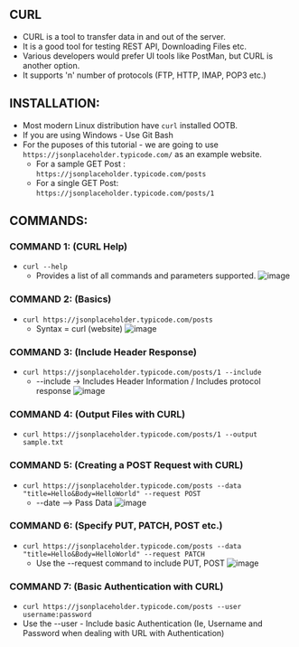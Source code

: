 
## CURL
* CURL is a tool to transfer data in and out of the server.
* It is a good tool for testing REST API, Downloading Files etc. 
* Various developers would prefer UI tools like PostMan, but CURL is another option.
* It supports 'n' number of protocols (FTP, HTTP, IMAP, POP3 etc.)

## INSTALLATION:
* Most modern Linux distribution have `curl` installed OOTB.
* If you are using Windows - Use Git Bash
* For the puposes of this tutorial - we are going to use `https://jsonplaceholder.typicode.com/` as an example website. 
  * For a sample GET Post : `https://jsonplaceholder.typicode.com/posts`
  * For a single GET Post: `https://jsonplaceholder.typicode.com/posts/1`

## COMMANDS:

### COMMAND 1: (CURL Help)
* `curl --help` 
  * Provides a list of all commands and parameters supported. 
   ![image](https://user-images.githubusercontent.com/2145211/132132229-49625964-7dd7-4f53-ab67-83fb91493a0f.png)

### COMMAND 2: (Basics)
* `curl https://jsonplaceholder.typicode.com/posts` 
  * Syntax = curl (website)
  ![image](https://user-images.githubusercontent.com/2145211/132132259-5b031b9a-55ac-447e-b49d-ce061584f2a6.png)

### COMMAND 3: (Include Header Response)
* `curl https://jsonplaceholder.typicode.com/posts/1 --include`
  * --include -> Includes Header Information / Includes protocol response 
  ![image](https://user-images.githubusercontent.com/2145211/132132382-bd768a2a-0a86-4ce9-a6bd-39dbb01fd935.png)

### COMMAND 4: (Output Files with CURL)
* `curl https://jsonplaceholder.typicode.com/posts/1 --output sample.txt`

### COMMAND 5: (Creating a POST Request with CURL)
* `curl https://jsonplaceholder.typicode.com/posts --data "title=Hello&Body=HelloWorld" --request POST`
  * --date --> Pass Data
![image](https://user-images.githubusercontent.com/2145211/132134485-e3fac820-183f-425a-a267-4f2174fec699.png)

### COMMAND 6: (Specify PUT, PATCH, POST etc.)
* `curl https://jsonplaceholder.typicode.com/posts --data "title=Hello&Body=HelloWorld" --request PATCH`
  * Use the --request command to include PUT, POST
![image](https://user-images.githubusercontent.com/2145211/132134693-17d86c49-ea60-433f-ba01-aa9456e869fc.png)

### COMMAND 7: (Basic Authentication with CURL)
*  `curl https://jsonplaceholder.typicode.com/posts --user username:password`
  * Use the --user - Include basic Authentication (Ie, Username and Password when dealing with URL with Authentication)
